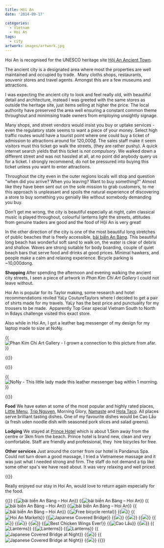 ```yaml
---
title: Hội An
date: '2014-09-17'

categories:
  - Vietnam
  - Hoi An
tags:
  - city
artwork: images/artwork.jpg
---
```


Hoi An is recognised for the UNESCO heritage site [Hội An Ancient Town](https://whc.unesco.org/en/list/948).

The ancient city is a designated area where most the properties are well maintained and occupied by trade.  Many cloths shops, restaurants, souvenir stores and travel agents. Amongst this are a few museums and attractions.

I was expecting the ancient city to look and feel really old, with beautiful detail and architecture, instead I was greeted with the same stores as outside the heritage site, just items selling at higher the price. The local authority have preserved the area well ensuring a constant common theme throughout and minimising trade owners from employing unsightly signage.

Many shops, and street vendors would insist you buy or uptake services - even the regulatory state seems to want a piece of your money. Select high traffic routes would have a tourist point where one could buy a ticket of admission to attractions around for 120,000₫. The sales staff make it seem visitors must this ticket go walk the streets, (they are rather pushy). A quick internet search yields that this ticket is _not compulsory_. We walked down a different street and was not hassled at all, at no point did anybody query us for a ticket. I strongly recommend, do not be pressured into buying this ticket unless you want to enter attractions.

Throughout the city even in the outer regions locals will stop and question "when did you arrive? When you leaving? Want to buy something?" Almost like they have been sent out on the sole mission to grab customers, to me this approach is unpleasant and spoils the natural experience of discovering a store to buy something you genially like without somebody demanding you buy.

Don't get me wrong, the city is beautiful especially at night, calm classical music is played throughout, colourful lanterns light the streets, attitudes from genuine traders are good and the food of Hội An is very great!

In the other direction of the city is one of the most beautiful long stretches of public beaches that is freely accessible, [bãi biển An Bàng](https://plus.google.com/106283217194441041461/about). This beautiful long beach has wonderful soft sand to walk on, the water is clear of debris and shallow. Waves are strong suitable for body boarding, couple of quiet beach bars that serve food and drinks at good prices. Minimal hawkers, and people make a calm and relaxing experience. Bicycle parking is ~10,000dong.

**Shopping** After spending the afternoon and evening walking the ancient city streets, I seen a piece of artwork in _Phan Kim Chi Art Gallery_ I could not leave without.

Hoi An is popular for its Taylor making, some research and hotel recommendations reviled YaLy CoutureTaylors where I decided to get a pair of shirts made for my travels. YaLy has the best price and punctuality for my trousers to be made.  Apparently Top Gear special Vietnam South to North in 8days challenge visited this exact store.

Also while in Hoi An, I got a leather bag messenger of my design for my laptop made to size at NoNy.

{{<img src="images/IMG_20140916_202350-708x1024.jpg" title="Phan Kim Chi Art Gallery - I grown a connection to this picture from afar.">}}

{{<place ChIJLdhb6X4OQjERawAxOTAdqRw>}}

{{<place ChIJo85O5ugNQjERuuBb1zbzo0s>}}

{{<img src="images/IMG_20140919_193800-583x1024.jpg" title="NoNy - This little lady made this leather messenger bag within 1 morning.">}}

{{<place ChIJVcB4bH8OQjERMR0XMf5yWiI>}}

**Food** We have eaten at some of the most popular and highly rated places, [Little Menu](/posts/2014-09-the-little-menu-resturant/ "The Little Menu Resturant"), [Trip Nguyen](/posts/2014-09-trip-nguyen-restaurant-cafe/ "Trip Nguyen Restaurant Cafe"), Morning Glory, [Namaste](/posts/2014-09-namaste-omars-indian-restaurant/ "Namaste – Omar’s Indian Restaurant") and [Hola Taco](/posts/2014-09-hola-taco/ "Hola Taco"). All places serve brilliant tasting dishes. One of my favourite dishes would be Cao Lầu (a fresh uden noodle dish with seasoned pork slices and salad greens).

**Lodging** We stayed at [Prince Hotel](/posts/2014-09-prince-hotel/ "Prince Hotel") which is about 1.5km away from the centre or 3km from the beach. Prince hotel is brand new, clean and very comfortable. Staff are friendly and professional, they  hire bicycles for free.

**Other services** Just around the corner from our hotel is Pandanus Spa. Could not turn down a good massage, I tried a Vietnamese massage and it was just what I needed strong and firm. The staff do not demand a tip like some other spa's we have read about. It was very relaxing and well priced.

{{<place ChIJCWVAWnYOQjERxxJM_o_j_R0>}}

Really enjoyed our stay in Hoi An, would love to return again especially for the food. 

{{<gallery>}}
  {{<img src="images/DSC01189.jpg" title="bãi biển An Bàng &#8211; Hoi An">}}
  {{<img src="images/IMG_5043.jpg" title="bãi biển An Bàng &#8211; Hoi An">}}
  {{<img src="images/DSC01215.jpg" title="bãi biển An Bàng &#8211; Hoi An">}}
  {{<img src="images/DSC01208.jpg" title="bãi biển An Bàng &#8211; Hoi An">}}
  {{<img src="images/PANO_20140918_141840.jpg" title="bãi biển An Bàng &#8211; Hoi An">}}
  {{<img src="images/DSC01188.jpg" title="Free bicycle rental">}}
  {{<img src="images/DSC01151.jpg">}}
  {{<img src="images/DSC01128.jpg" title="Hoi An Markets">}}
  {{<img src="images/DSC01122.jpg" title="Japanese Covered Bridge">}}
  {{<img src="images/DSC01118.jpg">}}
  {{<img src="images/DSC01116.jpg">}}
  {{<img src="images/DSC01110.jpg">}}
  {{<img src="images/DSC01104.jpg">}}
  {{<img src="images/IMG_4941.jpg">}}
  {{<img src="images/IMG_20140916_164229.jpg">}}
  {{<img src="images/Picture.jpeg" title="Best Chicken Wings Ever!">}}
  {{<img src="images/IMG_20140916_141904.jpg" title="Cao Lầu">}}
  {{<img src="images/IMG_20140917_180338.jpg">}}
  {{<img src="images/DSC01173.jpg" title="Lanterns">}}
  {{<img src="images/DSC011621.jpg" title="Lanterns">}}
  {{<img src="images/DSC01160.jpg" title="Lanterns">}}
  {{<img src="images/IMG_5001.jpg" title="Japanese Covered Bridge at Night">}}
  {{<img src="images/IMG_5006.jpg">}}
  {{<img src="images/IMG_5003.jpg" title="Japanese Covered Bridge at Night">}}
  {{<img src="images/IMG_4991.jpg">}}
{{</gallery>}}
